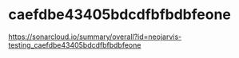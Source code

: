 # caefdbe43405bdcdfbfbdbfeone
https://sonarcloud.io/summary/overall?id=neojarvis-testing_caefdbe43405bdcdfbfbdbfeone
